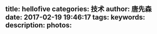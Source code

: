title: hellofive
categories: 技术
author: 唐先森
date: 2017-02-19 19:46:17
tags:
keywords:
description:
photos:
---
